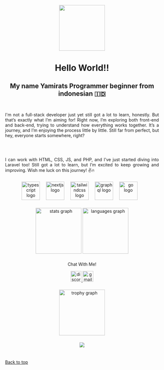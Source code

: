 <div align="center">
  <img height="150" src="https://media0.giphy.com/media/v1.Y2lkPTc5MGI3NjExcmVlZnJ6OThtZDJjajczMXN5OXY4bXE4cHVhcjUxYnZkMzd3d3poaCZlcD12MV9pbnRlcm5hbF9naWZfYnlfaWQmY3Q9Zw/HASfywCP46nENQZbZC/giphy.gif"  />
</div>

###

<h1 align="center">Hello World!! </h1>
<h2 align="center">My name Yamirats Programmer beginner from indonesian 🇮🇩 </h2><br><p align="justify">I'm not a full-stack developer just yet still got a lot to learn, honestly. But that’s exactly what I’m aiming for! Right now, I’m exploring both front-end and back-end, trying to understand how everything works together. It’s a journey, and I’m enjoying the process little by little. Still far from perfect, but hey, everyone starts somewhere, right?</p>

<br>
<br>
<p align="justify">I can work with HTML, CSS, JS, and PHP, and I’ve just started diving into Laravel too! Still got a lot to learn, but I’m excited to keep growing and improving. Wish me luck on this journey! ✌️🔥</p>


###

<div align="center">
  <img src="https://skillicons.dev/icons?i=html" height="60" alt="typescript logo"  />
  <img width="12" />
  <img src="https://skillicons.dev/icons?i=css" height="60" alt="nextjs logo"  />
  <img width="12" />
  <img src="https://skillicons.dev/icons?i=js" height="60" alt="tailwindcss logo"  />
  <img width="12" />
  <img src="https://skillicons.dev/icons?i=php" height="60" alt="graphql logo"  />
  <img width="12" />
  <img src="https://skillicons.dev/icons?i=laravel" height="60" alt="go logo"  />
  <img width="12" />
<!--   <img src="https://skillicons.dev/icons?i=MySQL" height="60" alt="rust logo"  />
  <img width="12" />
  <img src="https://skillicons.dev/icons?i=nestjs" height="60" alt="nestjs logo"  />
  <img width="12" />
  <img src="https://skillicons.dev/icons?i=py" height="60" alt="python logo"  />
  <img width="12" />
  <img src="https://skillicons.dev/icons?i=aws" height="60" alt="amazonwebservices logo"  /> -->
</div>

###


<div align="center">
  <img src="https://github-readme-stats.vercel.app/api?username=Yamirat&hide_title=false&hide_rank=false&show_icons=true&include_all_commits=true&count_private=true&disable_animations=false&theme=oldie&locale=en&hide_border=false" height="150" alt="stats graph"  />
  <img src="https://github-readme-stats.vercel.app/api/top-langs?username=Yamirat&locale=en&hide_title=false&layout=compact&card_width=320&langs_count=5&theme=oldie&hide_border=false" height="150" alt="languages graph"  />
</div>

###

<p align="center">Chat With Me!</p>
<div align="center">
<!--   <img src="https://img.shields.io/static/v1?message=Youtube&logo=youtube&label=&color=FF0000&logoColor=white&labelColor=&style=for-the-badge" height="35" alt="youtube logo"  />
  <img src="https://img.shields.io/static/v1?message=Instagram&logo=instagram&label=&color=E4405F&logoColor=white&labelColor=&style=for-the-badge" height="35" alt="instagram logo"  />
  <img src="https://img.shields.io/static/v1?message=Twitch&logo=twitch&label=&color=9146FF&logoColor=white&labelColor=&style=for-the-badge" height="35" alt="twitch logo"  /> -->
  <a href="https://discord.gg/N8vt6mq5vd" target="_blank">
  <img src="https://img.shields.io/static/v1?message=Discord&logo=discord&label=&color=7289DA&logoColor=white&labelColor=&style=for-the-badge&" height="35" alt="discord logo"  />
  </a>
  <a href="https://mail.google.com/mail/u/1/#inbox?compose=DmwnWrRmVgrzQLbldGLKCPgCRdVkJfmfGKVHhCnJmsqMbkQrptjbbMmWmTchQFhHSCqqBMvhDMmg">
  <img src="https://img.shields.io/static/v1?message=Gmail&logo=gmail&label=&color=D14836&logoColor=white&labelColor=&style=for-the-badge" height="35" alt="gmail logo"  />
<!--   </a>
  <img src="https://img.shields.io/static/v1?message=LinkedIn&logo=linkedin&label=&color=0077B5&logoColor=white&labelColor=&style=for-the-badge" height="35" alt="linkedin logo"  /> -->
</div>

###

<div align="center">
  <img src="https://github-profile-trophy.vercel.app?username=Yamirat&theme=oldie&column=-1&row=2&margin-w=8&margin-h=8&no-bg=false&no-frame=false&order=4" height="150" alt="trophy graph"  />
</div>

###
<!--   
<picture>
<source media="(prefers-color-scheme: dark)" srcset="https://raw.githubusercontent.com/maurodesouza/maurodesouza/output/pacman-contribution-graph-dark.svg">
  <source media="(prefers-color-scheme: light)" srcset="https://raw.githubusercontent.com/maurodesouza/maurodesouza/output/pacman-contribution-graph.svg">
  <img alt="pacman contribution graph" src="https://raw.githubusercontent.com/Yamirat/Yamirat/output/pacman-contribution-graph.svg">
</picture>
 -->
###

<div align="center">
  <img src="https://visitor-badge.laobi.icu/badge?page_id=Yamirat.Yamirat&"  />
</div><br>

###

<a href="#top">Back to top</a>
